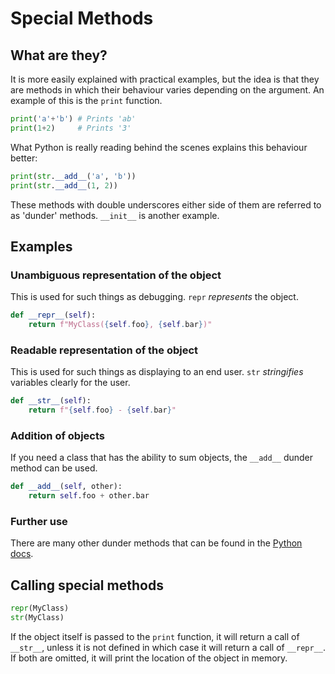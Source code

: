 # Special Methods

## What are they?

It is more easily explained with practical examples, but the idea is that they are methods  in which their behaviour varies depending on the argument. An example of this is the `print` function.

```python
print('a'+'b') # Prints 'ab'
print(1+2)     # Prints '3'
```

What Python is really reading behind the scenes explains this behaviour better:

```python
print(str.__add__('a', 'b'))
print(str.__add__(1, 2))
```

These methods with double underscores either side of them are referred to as 'dunder' methods. `__init__` is another example.

## Examples

### Unambiguous representation of the object

This is used for such things as debugging. `repr` *represents* the object.

```python
def __repr__(self):
    return f"MyClass({self.foo}, {self.bar})"
```

### Readable representation of the object

This is used for such things as displaying to an end user. `str` *stringifies* variables clearly for the user.

```python
def __str__(self):
    return f"{self.foo} - {self.bar}"
```

### Addition of objects

If you need a class that has the ability to sum objects, the `__add__` dunder method can be used.

```python
def __add__(self, other):
    return self.foo + other.bar
```

### Further use

There are many other dunder methods that can be found in the [Python docs](https://docs.python.org/3/reference/datamodel.html#special-method-names).

## Calling special methods

```python
repr(MyClass)
str(MyClass)
```

If the object itself is passed to the `print` function, it will return a call of `__str__`, unless it is not defined in which case it will return a call of `__repr__`. If both are omitted, it will print the location of the object in memory.

## 
